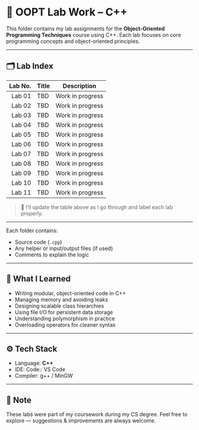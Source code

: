 # 🧪 OOPT Lab Work – C++

This folder contains my lab assignments for the **Object-Oriented Programming Techniques** course using C++. Each lab focuses on core programming concepts and object-oriented principles.

---

## 🗂️ Lab Index

| Lab No. | Title             | Description                      |
|--------:|-------------------|----------------------------------|
| Lab 01  | TBD               | Work in progress                 |
| Lab 02  | TBD               | Work in progress                 |
| Lab 03  | TBD               | Work in progress                 |
| Lab 04  | TBD               | Work in progress                 |
| Lab 05  | TBD               | Work in progress                 |
| Lab 06  | TBD               | Work in progress                 |
| Lab 07  | TBD               | Work in progress                 |
| Lab 08  | TBD               | Work in progress                 |
| Lab 09  | TBD               | Work in progress                 |
| Lab 10  | TBD               | Work in progress                 |
| Lab 11  | TBD               | Work in progress                 |

> 📌 I’ll update the table above as I go through and label each lab properly.

---

Each folder contains:
- Source code (`.cpp`)
- Any helper or input/output files (if used)
- Comments to explain the logic

---

## 🧠 What I Learned

- Writing modular, object-oriented code in C++
- Managing memory and avoiding leaks
- Designing scalable class hierarchies
- Using file I/O for persistent data storage
- Understanding polymorphism in practice
- Overloading operators for cleaner syntax

---

## ⚙️ Tech Stack

- Language: **C++**
- IDE: Code:: VS Code
- Compiler: g++ / MinGW

---

## 📌 Note

These labs were part of my coursework during my CS degree. Feel free to explore — suggestions & improvements are always welcome.

